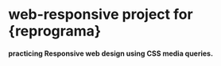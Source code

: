 # web-responsive project for {reprograma}

#### practicing Responsive web design using CSS media queries.


